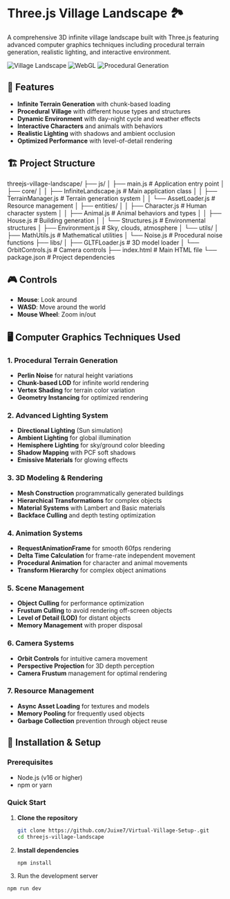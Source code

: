# Three.js Village Landscape 🏞️

A comprehensive 3D infinite village landscape built with Three.js featuring advanced computer graphics techniques including procedural terrain generation, realistic lighting, and interactive environment.

![Village Landscape](https://img.shields.io/badge/Three.js-3D%20Graphics-orange) ![WebGL](https://img.shields.io/badge/WebGL-Interactive-green) ![Procedural Generation](https://img.shields.io/badge/Procedural-Generation-blue)

## 🌟 Features

- **Infinite Terrain Generation** with chunk-based loading
- **Procedural Village** with different house types and structures
- **Dynamic Environment** with day-night cycle and weather effects
- **Interactive Characters** and animals with behaviors
- **Realistic Lighting** with shadows and ambient occlusion
- **Optimized Performance** with level-of-detail rendering

## 🏗️ Project Structure
threejs-village-landscape/
├── js/
│   ├── main.js             # Application entry point
│   ├── core/
│   │   ├── InfiniteLandscape.js # Main application class
│   │   ├── TerrainManager.js    # Terrain generation system
│   │   └── AssetLoader.js       # Resource management
│   ├── entities/
│   │   ├── Character.js    # Human character system
│   │   ├── Animal.js       # Animal behaviors and types
│   │   ├── House.js        # Building generation
│   │   └── Structures.js   # Environmental structures
│   ├── Environment.js      # Sky, clouds, atmosphere
│   └── utils/
│       ├── MathUtils.js    # Mathematical utilities
│       └── Noise.js        # Procedural noise functions
├── libs/
│   ├── GLTFLoader.js       # 3D model loader
│   └── OrbitControls.js    # Camera controls
├── index.html              # Main HTML file
└── package.json            # Project dependencies

## 🎮 Controls

- **Mouse**: Look around
- **WASD**: Move around the world
- **Mouse Wheel**: Zoom in/out

## 🖥️ Computer Graphics Techniques Used

### 1. **Procedural Terrain Generation**
   - **Perlin Noise** for natural height variations
   - **Chunk-based LOD** for infinite world rendering
   - **Vertex Shading** for terrain color variation
   - **Geometry Instancing** for optimized rendering

### 2. **Advanced Lighting System**
   - **Directional Lighting** (Sun simulation)
   - **Ambient Lighting** for global illumination
   - **Hemisphere Lighting** for sky/ground color bleeding
   - **Shadow Mapping** with PCF soft shadows
   - **Emissive Materials** for glowing effects

### 3. **3D Modeling & Rendering**
   - **Mesh Construction** programmatically generated buildings
   - **Hierarchical Transformations** for complex objects
   - **Material Systems** with Lambert and Basic materials
   - **Backface Culling** and depth testing optimization

### 4. **Animation Systems**
   - **RequestAnimationFrame** for smooth 60fps rendering
   - **Delta Time Calculation** for frame-rate independent movement
   - **Procedural Animation** for character and animal movements
   - **Transform Hierarchy** for complex object animations

### 5. **Scene Management**
   - **Object Culling** for performance optimization
   - **Frustum Culling** to avoid rendering off-screen objects
   - **Level of Detail (LOD)** for distant objects
   - **Memory Management** with proper disposal

### 6. **Camera Systems**
   - **Orbit Controls** for intuitive camera movement
   - **Perspective Projection** for 3D depth perception
   - **Camera Frustum** management for optimal rendering

### 7. **Resource Management**
   - **Async Asset Loading** for textures and models
   - **Memory Pooling** for frequently used objects
   - **Garbage Collection** prevention through object reuse

## 🚀 Installation & Setup

### Prerequisites
- Node.js (v16 or higher)
- npm or yarn

### Quick Start

1. **Clone the repository**
   ```bash
   git clone https://github.com/Juixe7/Virtual-Village-Setup-.git
   cd threejs-village-landscape

2. **Install dependencies**
   ```bash
   npm install
3. Run the development server
  ```bash
  npm run dev
